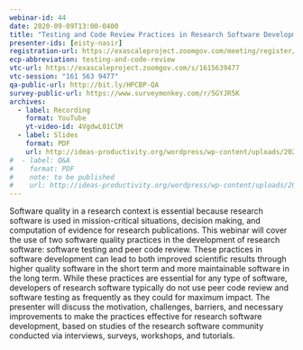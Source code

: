 ```yaml
---
webinar-id: 44
date: 2020-09-09T13:00-0400
title: "Testing and Code Review Practices in Research Software Development"
presenter-ids: [eisty-nasir]
registration-url: https://exascaleproject.zoomgov.com/meeting/register/vJIscu-rpz8tHSl-MeswznBzjweQ4c9fR2s
ecp-abbreviation: testing-and-code-review
vtc-url: https://exascaleproject.zoomgov.com/s/1615639477 
vtc-session: "161 563 9477"
qa-public-url: http://bit.ly/HPCBP-QA
survey-public-url: https://www.surveymonkey.com/r/5GYJR5K
archives:
  - label: Recording
    format: YouTube
    yt-video-id: 4VgdwL01ClM
  - label: Slides
    format: PDF
    url: http://ideas-productivity.org/wordpress/wp-content/uploads/2020/09/webinar044-testingandreview.pdf
#  - label: Q&A
#    format: PDF
#    note: to be published
#    url: http://ideas-productivity.org/wordpress/wp-content/uploads/2020/07/webinar043-spack-qa.pdf
---
```

Software quality in a research context is essential because research software is used in mission-critical situations, decision making, and computation of evidence for research publications. This webinar will cover the use of two software quality practices in the development of research software: software testing and peer code review. These practices in software development can lead to both improved scientific results through higher quality software in the short term and more maintainable software in the long term. While these practices are essential for any type of software, developers of research software typically do not use peer code review and software testing as frequently as they could for maximum impact. The presenter will discuss the motivation, challenges, barriers, and necessary improvements to make the practices effective for research software development, based on studies of the research software community conducted via interviews, surveys, workshops, and tutorials.